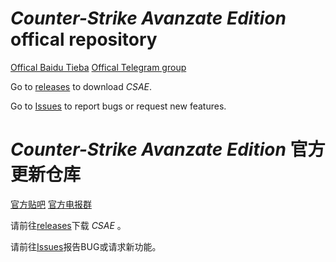 # _Counter-Strike Avanzate Edition_ offical repository
[Offical Baidu Tieba](https://tieba.baidu.com/csae)
[Offical Telegram group](https://t.me/joinchat/JNYAMw3FyuWw81pHaG07JA)

Go to [releases](https://github.com/ltndkl/Counter-Strike-Avanzate-Edition/releases) to download _CSAE_.

Go to [Issues](https://github.com/ltndkl/Counter-Strike-Avanzate-Edition/issues) to report bugs or request new features.

# _Counter-Strike Avanzate Edition_ 官方更新仓库
[官方贴吧](https://tieba.baidu.com/csae)
[官方电报群](https://t.me/joinchat/JNYAMw3FyuWw81pHaG07JA)

请前往[releases](https://github.com/ltndkl/Counter-Strike-Avanzate-Edition/releases)下载 _CSAE_ 。

请前往[Issues](https://github.com/ltndkl/Counter-Strike-Avanzate-Edition/issues)报告BUG或请求新功能。
